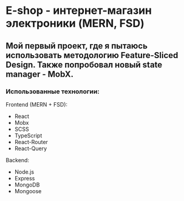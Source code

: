# E-shop - интернет-магазин электроники (MERN, FSD)

## Мой первый проект, где я пытаюсь использовать методологию Feature-Sliced Design. Также попробовал новый state manager - MobX.

### Использованные технологии:

Frontend (MERN + FSD):

- React
- Mobx
- SCSS
- TypeScript
- React-Router
- React-Query

Backend:

- Node.js
- Express
- MongoDB
- Mongoose
